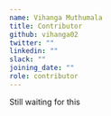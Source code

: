 ```yaml
---
name: Vihanga Muthumala
title: Contributor
github: vihanga02
twitter: ""
linkedin: ""
slack: ""
joining_date: ""
role: contributor
---
```


Still waiting for this
